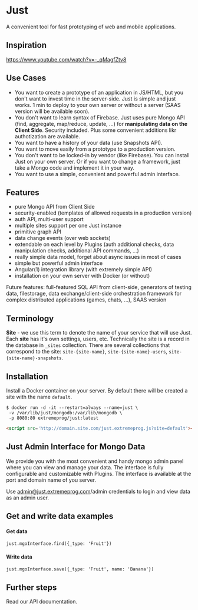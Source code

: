 # Just
A convenient tool for fast prototyping of web and mobile applications.

## Inspiration

https://www.youtube.com/watch?v=-_qMagfZtv8

## Use Cases

- You want to create a prototype of an application in JS/HTML, but you don't want to invest time in the server-side. Just is simple and just works. 1 min to deploy to your own server or without a server (SAAS version will be available soon).
- You don't want to learn syntax of Firebase. Just uses pure Mongo API (find, aggregate, map/reduce, update, ...) for **manipulating data on the Client Side**. Security included. Plus some convenient additions likr authotization are available.
- You want to have a history of your data (use Snapshots API).
- You want to move easily from a prototype to a production version.
- You don't want to be locked-in by vendor (like Firebase). You can install Just on your own server. Or if you want to change a framework, just take a Mongo code and implement it in your way.
- You want to use a simple, convenient and powerful admin interface.

## Features

- pure Mongo API from Client Side
- security-enabled (templates of allowed requests in a production version)
- auth API, multi-user support
- multiple sites support per one Just instance
- primitive graph API
- data change events (over web sockets)
- extendable on each level by Plugins (auth additional checks, data manipulation checks, additional API commands, ...)
- really simple data model, forget about async issues in most of cases
- simple but powerful admin interface
- Angular(1) integration library (with extremely simple API)
- installation on your own server with Docker (or without)

Future features: full-featured SQL API from client-side, generators of testing data, filestorage, data exchange/client-side orchestration framework for complex distributed applications (games, chats, ...), SAAS version

## Terminology

**Site** - we use this term to denote the name of your service that will use Just. Each **site** has it's own settings, users, etc.
Technically the site is a record in the database in `_sites` collection.
There are several collections that correspond to the site: `site-{site-name}`, `site-{site-name}-users`, `site-{site-name}-snapshots`.

## Installation

Install a Docker container on your server. By default there will be created a site with the name `default`.

```
$ docker run -d -it --restart=always --name=just \
 -v /var/lib/just/mongodb:/var/lib/mongodb \
 -p 8080:80 extremeprog/just:latest
```

```html
<script src='http://domain.site.com/just.extremeprog.js?site=default'></script>
```

## Just Admin Interface for Mongo Data
We provide you with the most convenient and handy mongo admin panel where you can view and manage your data.
The interface is fully configurable and customizable with Plugins. The interface is available at the port and domain name of you server.

Use admin@just.extremeprog.com/admin credentials to login and view data as an admin user.

## Get and write data examples

#### Get data
```
just.mgoInterface.find({_type: 'Fruit'})
```

#### Write data
```
just.mgoInterface.save({_type: 'Fruit', name: 'Banana'})
```


## Further steps
Read our API documentation.
